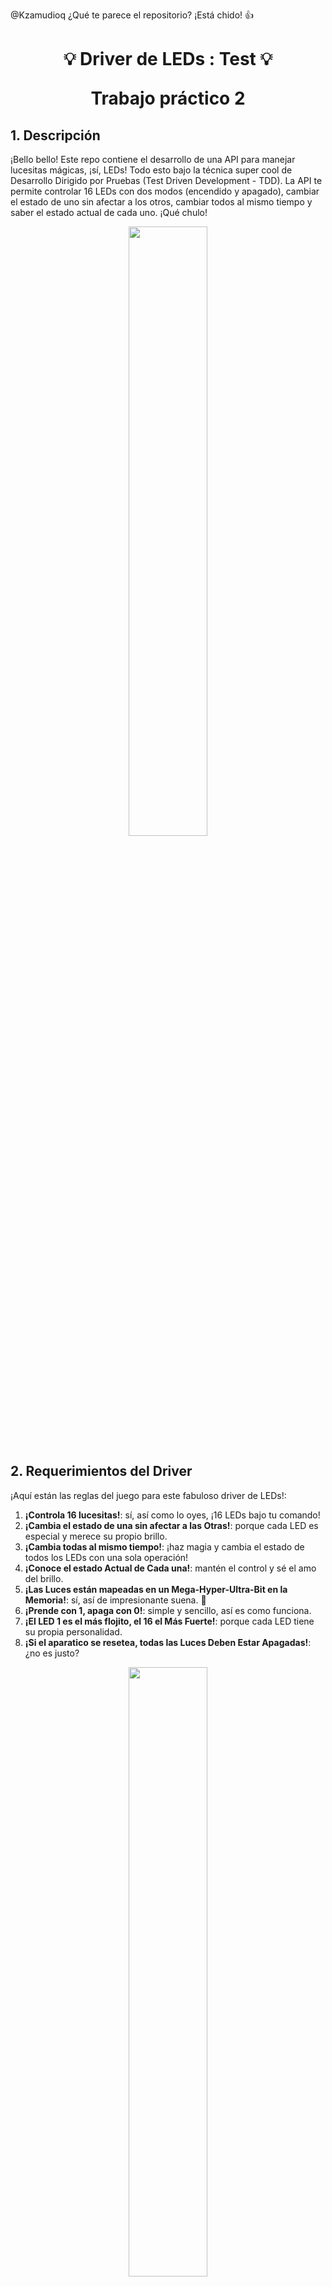 @Kzamudioq ¿Qué te parece el repositorio? ¡Está chido! :+1:

<h1 align="center">
  <p align="center">💡 Driver	de	LEDs	:	Test  💡</p>
  Trabajo práctico 2
</h1>



##  1. Descripción

¡Bello bello! Este repo contiene el desarrollo de una API para manejar lucesitas mágicas, ¡sí, LEDs! Todo esto bajo la técnica super cool de Desarrollo Dirigido por Pruebas (Test Driven Development - TDD). La API te permite controlar 16 LEDs con dos modos (encendido y apagado), cambiar el estado de uno sin afectar a los otros, cambiar todos al mismo tiempo y saber el estado actual de cada uno. ¡Qué chulo!

<p align="center" width="100%">
    <img width="50%" src="https://github.com/Kzamudioq/TSSE/assets/138271936/53e0fd43-4666-4726-90ff-de5c54dd8c42">
</p>

## 2. Requerimientos del Driver

¡Aquí están las reglas del juego para este fabuloso driver de LEDs!:

1. **¡Controla 16 lucesitas!**: sí, así como lo oyes, ¡16 LEDs bajo tu comando!
2. **¡Cambia el estado de una sin afectar a las Otras!**: porque cada LED es especial y merece su propio brillo.
3. **¡Cambia todas al mismo tiempo!**: ¡haz magia y cambia el estado de todos los LEDs con una sola operación!
4. **¡Conoce el estado Actual de Cada una!**: mantén el control y sé el amo del brillo.
5. **¡Las Luces están mapeadas en un Mega-Hyper-Ultra-Bit en la Memoria!**: sí, así de impresionante suena. 🌟
6. **¡Prende con 1, apaga con 0!**: simple y sencillo, así es como funciona.
7. **¡El LED 1 es el más flojito, el 16 el Más Fuerte!**: porque cada LED tiene su propia personalidad.
8. **¡Si el aparatico se resetea, todas las Luces Deben Estar Apagadas!**: ¿no es justo?

<p align="center" width="100%">
    <img width="50%" src="https://github.com/Kzamudioq/SOPG/assets/138271936/bb4a8578-0adb-4d01-b9e4-c2181c62017a">
</p>



## 3. Contenido del Proyecto 🏗️
- `src:` acá están los archivos mágicos que hacen funcionar todo  📂.
- `inc:` acá están los archivos mágicos que hacen funcionar todo.
- `test:` ¡Aquí se esconden las pruebas de magia!
- `vendor:` un lugar opcional para meter librerías chéveres.
- `README.md:` Este archivo, ¡donde empieza toda la diversión!

## 4. Uso del Repo
¡Es hora de poner manos a la obra y hacer brillar tus LEDs! Sigue estos sencillos pasos en tu superordenador:

### 4.1 Instalación de pre-commit
```bash
pip install pre-commit
pre-commit install
```
### 4.2 Instalación de ruby y ceedling
```bash
choco install ruby -y
gem install ceedling
```
### 4.3 compilación de pruebas
```bash
ceedling

Test 'test_leds.c'
------------------
Running test_leds.out...

--------------------
OVERALL TEST SUMMARY
--------------------
TESTED:  12
PASSED:  12
FAILED:   0
IGNORED:  0

```
<p align="center" width="100%">
    <img width="100%" src="https://github.com/Kzamudioq/TSSE/assets/138271936/65450736-14c8-494a-b95c-99391fbddd84">
</p>


## Contribuciones 🤝

¡Estamos más felices que un Minion en Bananalandia de recibir tus contribuciones! ¡Crea un "pull request" en GitHub para proponer tus cambios!
